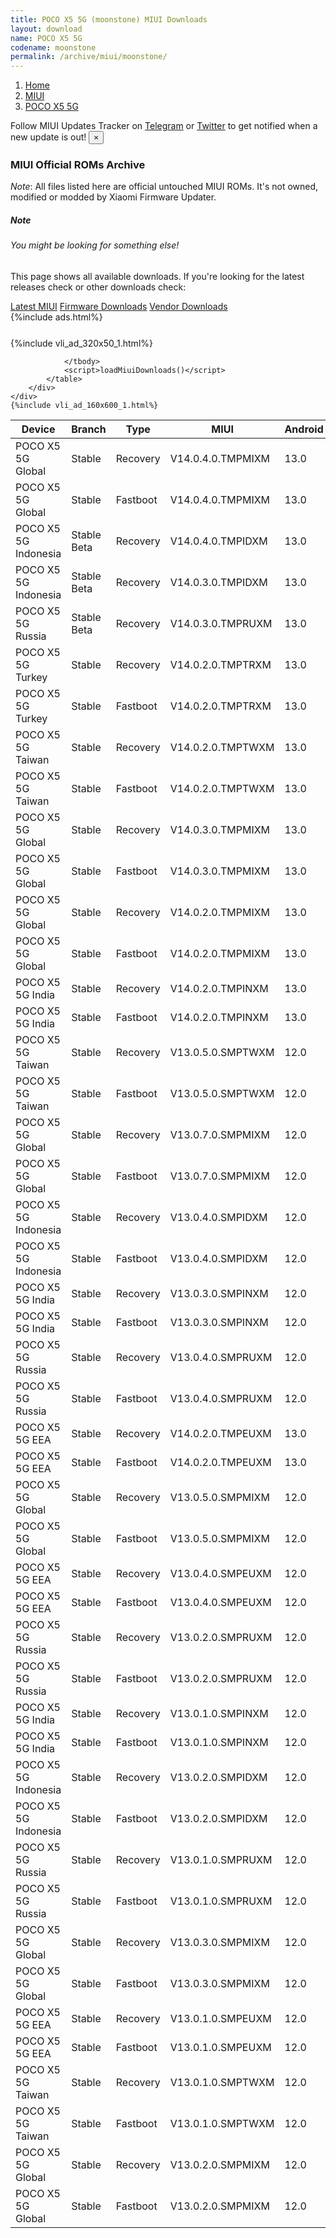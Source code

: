```yaml
---
title: POCO X5 5G (moonstone) MIUI Downloads
layout: download
name: POCO X5 5G
codename: moonstone
permalink: /archive/miui/moonstone/
---
```

<nav aria-label="breadcrumb">
    <ol class="breadcrumb">
        <li class="breadcrumb-item"><a href="/">Home</a></li>
        <li class="breadcrumb-item"><a href="/miui/">MIUI</a></li>
        <li class="breadcrumb-item active" aria-current="page"><a href="/miui/moonstone/">POCO X5 5G</a></li>
    </ol>
</nav>
<div class="alert alert-primary alert-dismissible fade show" role="alert">
    Follow MIUI Updates Tracker on <a href="https://t.me/MIUIUpdatesTracker" class="alert-link">Telegram</a>
     or <a href="https://twitter.com/MiFwUpdater" class="alert-link">Twitter</a> to get notified when a new update is out!
    <button type="button" class="close" data-dismiss="alert" aria-label="Close">
        <span aria-hidden="true">&times;</span>
    </button>
</div>

### MIUI Official ROMs Archive
*Note*: All files listed here are official untouched MIUI ROMs. It's not owned, modified or modded by Xiaomi Firmware Updater.
<div class="card">
  <div class="card-body">
    <h5 class="card-title">Note</h5>
    <h6 class="card-subtitle mb-2 text-muted">You might be looking for something else!</h6>
    <p class="card-text">This page shows all available downloads.
     If you're looking for the latest releases check or other downloads check:</p>
    <a href="/miui/moonstone/" class="card-link">Latest MIUI</a>
    <a href="/firmware/moonstone/" class="card-link">Firmware Downloads</a>
    <a href="/vendor/moonstone/" class="card-link">Vendor Downloads</a>
  </div>
</div>
{%include ads.html%}
<div class="row justify-content-center">
    <div class="col-10">
        <div class="table-responsive-md" style="margin-top: 25px;">
            {%include vli_ad_320x50_1.html%}
            <table id="miui" class="display dt-responsive nowrap compact table table-striped table-hover table-sm">
                <thead class="thead-dark">
                    <tr>
                        <th data-ref="device">Device</th>
                        <th data-ref="branch">Branch</th>
                        <th data-ref="type">Type</th>
                        <th data-ref="miui">MIUI</th>
                        <th data-ref="android">Android</th>
                        <th data-ref="size">Size</th>
                        <th data-ref="size">Date</th>
                        <th data-ref="link">Link</th>
                    </tr>
                </thead>
                <tbody>
                <tr><td>POCO X5 5G  Global</td><td>Stable</td><td>Recovery</td><td>V14.0.4.0.TMPMIXM</td><td>13.0</td><td>3.7 GB</td><td>2023-07-13</td><td><a href="/miui/moonstone/stable/V14.0.4.0.TMPMIXM/">Download</a></td></tr>
<tr><td>POCO X5 5G  Global</td><td>Stable</td><td>Fastboot</td><td>V14.0.4.0.TMPMIXM</td><td>13.0</td><td>6.6 GB</td><td>2023-07-03</td><td><a href="/miui/moonstone/stable/V14.0.4.0.TMPMIXM/">Download</a></td></tr>
<tr><td>POCO X5 5G  Indonesia</td><td>Stable Beta</td><td>Recovery</td><td>V14.0.4.0.TMPIDXM</td><td>13.0</td><td>3.5 GB</td><td>2023-07-07</td><td><a href="/miui/moonstone/stable beta/V14.0.4.0.TMPIDXM/">Download</a></td></tr>
<tr><td>POCO X5 5G  Indonesia</td><td>Stable Beta</td><td>Recovery</td><td>V14.0.3.0.TMPIDXM</td><td>13.0</td><td>3.5 GB</td><td>2023-06-07</td><td><a href="/miui/moonstone/stable beta/V14.0.3.0.TMPIDXM/">Download</a></td></tr>
<tr><td>POCO X5 5G  Russia</td><td>Stable Beta</td><td>Recovery</td><td>V14.0.3.0.TMPRUXM</td><td>13.0</td><td>3.5 GB</td><td>2023-06-05</td><td><a href="/miui/moonstone/stable beta/V14.0.3.0.TMPRUXM/">Download</a></td></tr>
<tr><td>POCO X5 5G  Turkey</td><td>Stable</td><td>Recovery</td><td>V14.0.2.0.TMPTRXM</td><td>13.0</td><td>3.5 GB</td><td>2023-05-31</td><td><a href="/miui/moonstone/stable/V14.0.2.0.TMPTRXM/">Download</a></td></tr>
<tr><td>POCO X5 5G  Turkey</td><td>Stable</td><td>Fastboot</td><td>V14.0.2.0.TMPTRXM</td><td>13.0</td><td>5.6 GB</td><td>2023-05-17</td><td><a href="/miui/moonstone/stable/V14.0.2.0.TMPTRXM/">Download</a></td></tr>
<tr><td>POCO X5 5G  Taiwan</td><td>Stable</td><td>Recovery</td><td>V14.0.2.0.TMPTWXM</td><td>13.0</td><td>3.4 GB</td><td>2023-05-22</td><td><a href="/miui/moonstone/stable/V14.0.2.0.TMPTWXM/">Download</a></td></tr>
<tr><td>POCO X5 5G  Taiwan</td><td>Stable</td><td>Fastboot</td><td>V14.0.2.0.TMPTWXM</td><td>13.0</td><td>5.1 GB</td><td>2023-05-10</td><td><a href="/miui/moonstone/stable/V14.0.2.0.TMPTWXM/">Download</a></td></tr>
<tr><td>POCO X5 5G  Global</td><td>Stable</td><td>Recovery</td><td>V14.0.3.0.TMPMIXM</td><td>13.0</td><td>3.5 GB</td><td>2023-05-06</td><td><a href="/miui/moonstone/stable/V14.0.3.0.TMPMIXM/">Download</a></td></tr>
<tr><td>POCO X5 5G  Global</td><td>Stable</td><td>Fastboot</td><td>V14.0.3.0.TMPMIXM</td><td>13.0</td><td>6.2 GB</td><td>2023-05-03</td><td><a href="/miui/moonstone/stable/V14.0.3.0.TMPMIXM/">Download</a></td></tr>
<tr><td>POCO X5 5G  Global</td><td>Stable</td><td>Recovery</td><td>V14.0.2.0.TMPMIXM</td><td>13.0</td><td>3.5 GB</td><td>2023-04-21</td><td><a href="/miui/moonstone/stable/V14.0.2.0.TMPMIXM/">Download</a></td></tr>
<tr><td>POCO X5 5G  Global</td><td>Stable</td><td>Fastboot</td><td>V14.0.2.0.TMPMIXM</td><td>13.0</td><td>6.1 GB</td><td>2023-04-12</td><td><a href="/miui/moonstone/stable/V14.0.2.0.TMPMIXM/">Download</a></td></tr>
<tr><td>POCO X5 5G  India</td><td>Stable</td><td>Recovery</td><td>V14.0.2.0.TMPINXM</td><td>13.0</td><td>3.4 GB</td><td>2023-04-20</td><td><a href="/miui/moonstone/stable/V14.0.2.0.TMPINXM/">Download</a></td></tr>
<tr><td>POCO X5 5G  India</td><td>Stable</td><td>Fastboot</td><td>V14.0.2.0.TMPINXM</td><td>13.0</td><td>4.7 GB</td><td>2023-04-15</td><td><a href="/miui/moonstone/stable/V14.0.2.0.TMPINXM/">Download</a></td></tr>
<tr><td>POCO X5 5G  Taiwan</td><td>Stable</td><td>Recovery</td><td>V13.0.5.0.SMPTWXM</td><td>12.0</td><td>3.7 GB</td><td>2023-04-18</td><td><a href="/miui/moonstone/stable/V13.0.5.0.SMPTWXM/">Download</a></td></tr>
<tr><td>POCO X5 5G  Taiwan</td><td>Stable</td><td>Fastboot</td><td>V13.0.5.0.SMPTWXM</td><td>12.0</td><td>5.0 GB</td><td>2023-04-04</td><td><a href="/miui/moonstone/stable/V13.0.5.0.SMPTWXM/">Download</a></td></tr>
<tr><td>POCO X5 5G  Global</td><td>Stable</td><td>Recovery</td><td>V13.0.7.0.SMPMIXM</td><td>12.0</td><td>3.8 GB</td><td>2023-04-17</td><td><a href="/miui/moonstone/stable/V13.0.7.0.SMPMIXM/">Download</a></td></tr>
<tr><td>POCO X5 5G  Global</td><td>Stable</td><td>Fastboot</td><td>V13.0.7.0.SMPMIXM</td><td>12.0</td><td>6.0 GB</td><td>2023-03-24</td><td><a href="/miui/moonstone/stable/V13.0.7.0.SMPMIXM/">Download</a></td></tr>
<tr><td>POCO X5 5G  Indonesia</td><td>Stable</td><td>Recovery</td><td>V13.0.4.0.SMPIDXM</td><td>12.0</td><td>3.8 GB</td><td>2023-04-11</td><td><a href="/miui/moonstone/stable/V13.0.4.0.SMPIDXM/">Download</a></td></tr>
<tr><td>POCO X5 5G  Indonesia</td><td>Stable</td><td>Fastboot</td><td>V13.0.4.0.SMPIDXM</td><td>12.0</td><td>5.5 GB</td><td>2023-03-29</td><td><a href="/miui/moonstone/stable/V13.0.4.0.SMPIDXM/">Download</a></td></tr>
<tr><td>POCO X5 5G  India</td><td>Stable</td><td>Recovery</td><td>V13.0.3.0.SMPINXM</td><td>12.0</td><td>3.5 GB</td><td>2023-04-10</td><td><a href="/miui/moonstone/stable/V13.0.3.0.SMPINXM/">Download</a></td></tr>
<tr><td>POCO X5 5G  India</td><td>Stable</td><td>Fastboot</td><td>V13.0.3.0.SMPINXM</td><td>12.0</td><td>4.6 GB</td><td>2023-03-21</td><td><a href="/miui/moonstone/stable/V13.0.3.0.SMPINXM/">Download</a></td></tr>
<tr><td>POCO X5 5G  Russia</td><td>Stable</td><td>Recovery</td><td>V13.0.4.0.SMPRUXM</td><td>12.0</td><td>3.8 GB</td><td>2023-04-10</td><td><a href="/miui/moonstone/stable/V13.0.4.0.SMPRUXM/">Download</a></td></tr>
<tr><td>POCO X5 5G  Russia</td><td>Stable</td><td>Fastboot</td><td>V13.0.4.0.SMPRUXM</td><td>12.0</td><td>5.4 GB</td><td>2023-03-22</td><td><a href="/miui/moonstone/stable/V13.0.4.0.SMPRUXM/">Download</a></td></tr>
<tr><td>POCO X5 5G  EEA</td><td>Stable</td><td>Recovery</td><td>V14.0.2.0.TMPEUXM</td><td>13.0</td><td>3.5 GB</td><td>2023-04-07</td><td><a href="/miui/moonstone/stable/V14.0.2.0.TMPEUXM/">Download</a></td></tr>
<tr><td>POCO X5 5G  EEA</td><td>Stable</td><td>Fastboot</td><td>V14.0.2.0.TMPEUXM</td><td>13.0</td><td>5.9 GB</td><td>2023-03-27</td><td><a href="/miui/moonstone/stable/V14.0.2.0.TMPEUXM/">Download</a></td></tr>
<tr><td>POCO X5 5G  Global</td><td>Stable</td><td>Recovery</td><td>V13.0.5.0.SMPMIXM</td><td>12.0</td><td>3.8 GB</td><td>2023-03-24</td><td><a href="/miui/moonstone/stable/V13.0.5.0.SMPMIXM/">Download</a></td></tr>
<tr><td>POCO X5 5G  Global</td><td>Stable</td><td>Fastboot</td><td>V13.0.5.0.SMPMIXM</td><td>12.0</td><td>5.9 GB</td><td>2023-02-08</td><td><a href="/miui/moonstone/stable/V13.0.5.0.SMPMIXM/">Download</a></td></tr>
<tr><td>POCO X5 5G  EEA</td><td>Stable</td><td>Recovery</td><td>V13.0.4.0.SMPEUXM</td><td>12.0</td><td>3.8 GB</td><td>2023-03-21</td><td><a href="/miui/moonstone/stable/V13.0.4.0.SMPEUXM/">Download</a></td></tr>
<tr><td>POCO X5 5G  EEA</td><td>Stable</td><td>Fastboot</td><td>V13.0.4.0.SMPEUXM</td><td>12.0</td><td>5.8 GB</td><td>2023-03-08</td><td><a href="/miui/moonstone/stable/V13.0.4.0.SMPEUXM/">Download</a></td></tr>
<tr><td>POCO X5 5G  Russia</td><td>Stable</td><td>Recovery</td><td>V13.0.2.0.SMPRUXM</td><td>12.0</td><td>3.8 GB</td><td>2023-03-16</td><td><a href="/miui/moonstone/stable/V13.0.2.0.SMPRUXM/">Download</a></td></tr>
<tr><td>POCO X5 5G  Russia</td><td>Stable</td><td>Fastboot</td><td>V13.0.2.0.SMPRUXM</td><td>12.0</td><td>5.4 GB</td><td>2023-02-14</td><td><a href="/miui/moonstone/stable/V13.0.2.0.SMPRUXM/">Download</a></td></tr>
<tr><td>POCO X5 5G  India</td><td>Stable</td><td>Recovery</td><td>V13.0.1.0.SMPINXM</td><td>12.0</td><td>3.4 GB</td><td>2023-03-13</td><td><a href="/miui/moonstone/stable/V13.0.1.0.SMPINXM/">Download</a></td></tr>
<tr><td>POCO X5 5G  India</td><td>Stable</td><td>Fastboot</td><td>V13.0.1.0.SMPINXM</td><td>12.0</td><td>4.4 GB</td><td>2022-12-30</td><td><a href="/miui/moonstone/stable/V13.0.1.0.SMPINXM/">Download</a></td></tr>
<tr><td>POCO X5 5G  Indonesia</td><td>Stable</td><td>Recovery</td><td>V13.0.2.0.SMPIDXM</td><td>12.0</td><td>3.7 GB</td><td>2023-03-01</td><td><a href="/miui/moonstone/stable/V13.0.2.0.SMPIDXM/">Download</a></td></tr>
<tr><td>POCO X5 5G  Indonesia</td><td>Stable</td><td>Fastboot</td><td>V13.0.2.0.SMPIDXM</td><td>12.0</td><td>5.4 GB</td><td>2023-02-14</td><td><a href="/miui/moonstone/stable/V13.0.2.0.SMPIDXM/">Download</a></td></tr>
<tr><td>POCO X5 5G  Russia</td><td>Stable</td><td>Recovery</td><td>V13.0.1.0.SMPRUXM</td><td>12.0</td><td>3.5 GB</td><td>2023-02-16</td><td><a href="/miui/moonstone/stable/V13.0.1.0.SMPRUXM/">Download</a></td></tr>
<tr><td>POCO X5 5G  Russia</td><td>Stable</td><td>Fastboot</td><td>V13.0.1.0.SMPRUXM</td><td>12.0</td><td>5.2 GB</td><td>2022-12-07</td><td><a href="/miui/moonstone/stable/V13.0.1.0.SMPRUXM/">Download</a></td></tr>
<tr><td>POCO X5 5G  Global</td><td>Stable</td><td>Recovery</td><td>V13.0.3.0.SMPMIXM</td><td>12.0</td><td>3.5 GB</td><td>2023-02-14</td><td><a href="/miui/moonstone/stable/V13.0.3.0.SMPMIXM/">Download</a></td></tr>
<tr><td>POCO X5 5G  Global</td><td>Stable</td><td>Fastboot</td><td>V13.0.3.0.SMPMIXM</td><td>12.0</td><td>5.9 GB</td><td>2023-01-10</td><td><a href="/miui/moonstone/stable/V13.0.3.0.SMPMIXM/">Download</a></td></tr>
<tr><td>POCO X5 5G  EEA</td><td>Stable</td><td>Recovery</td><td>V13.0.1.0.SMPEUXM</td><td>12.0</td><td>3.7 GB</td><td>2023-02-14</td><td><a href="/miui/moonstone/stable/V13.0.1.0.SMPEUXM/">Download</a></td></tr>
<tr><td>POCO X5 5G  EEA</td><td>Stable</td><td>Fastboot</td><td>V13.0.1.0.SMPEUXM</td><td>12.0</td><td>5.9 GB</td><td>2022-12-21</td><td><a href="/miui/moonstone/stable/V13.0.1.0.SMPEUXM/">Download</a></td></tr>
<tr><td>POCO X5 5G  Taiwan</td><td>Stable</td><td>Recovery</td><td>V13.0.1.0.SMPTWXM</td><td>12.0</td><td>3.5 GB</td><td>2023-02-13</td><td><a href="/miui/moonstone/stable/V13.0.1.0.SMPTWXM/">Download</a></td></tr>
<tr><td>POCO X5 5G  Taiwan</td><td>Stable</td><td>Fastboot</td><td>V13.0.1.0.SMPTWXM</td><td>12.0</td><td>4.9 GB</td><td>2022-12-27</td><td><a href="/miui/moonstone/stable/V13.0.1.0.SMPTWXM/">Download</a></td></tr>
<tr><td>POCO X5 5G  Global</td><td>Stable</td><td>Recovery</td><td>V13.0.2.0.SMPMIXM</td><td>12.0</td><td>3.5 GB</td><td>2023-02-13</td><td><a href="/miui/moonstone/stable/V13.0.2.0.SMPMIXM/">Download</a></td></tr>
<tr><td>POCO X5 5G  Global</td><td>Stable</td><td>Fastboot</td><td>V13.0.2.0.SMPMIXM</td><td>12.0</td><td>6.0 GB</td><td>2022-12-17</td><td><a href="/miui/moonstone/stable/V13.0.2.0.SMPMIXM/">Download</a></td></tr>

                </tbody>
                <script>loadMiuiDownloads()</script>
            </table>
        </div>
    </div>
    {%include vli_ad_160x600_1.html%}
</div>
